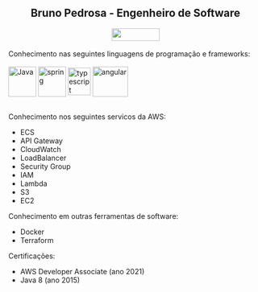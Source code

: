 <h2 align="center">Bruno Pedrosa - Engenheiro de Software</h2>
<div align="center" style="text-align:center"> 
  <a  href="https://www.linkedin.com/in/bruno-pedrosa" target="_blank"><img height="25" width="95" src="https://img.shields.io/badge/-LinkedIn-%230077B5?style=for-the-badge&logo=linkedin&logoColor=white" target="_blank"></a> 
  </div>
  </br>
Conhecimento nas seguintes linguagens de programação e frameworks:
    <div style="display: inline_block"><br>
      <a  href="https://www.java.com" target="_blank"><img align="center" alt="Java" height="60" width="55" src="https://www.svgrepo.com/show/303388/java-4-logo.svg"></a>
      <a  href="https://spring.io/" target="_blank"><img align="center" alt="spring" height="60" width="55" src="https://www.svgrepo.com/show/354379/spring.svg"></a>
      <a  href="https://www.typescriptlang.org/" target="_blank"><img align="center" alt="typescript" height="55" width="45" src="https://www.svgrepo.com/show/349540/typescript.svg"></a>
      <a  href="https://angular.io" target="_blank"><img align="center" alt="angular" height="60" width="70" src="https://www.svgrepo.com/show/353398/angular.svg"></a>      
    </div>
</br>

Conhecimento nos seguintes servicos da AWS:
- ECS
- API Gateway
- CloudWatch
- LoadBalancer
- Security Group
- IAM
- Lambda
- S3
- EC2

Conhecimento em outras ferramentas de software:
- Docker
- Terraform

Certificações:
- AWS Developer Associate (ano 2021)
- Java 8 (ano 2015)
